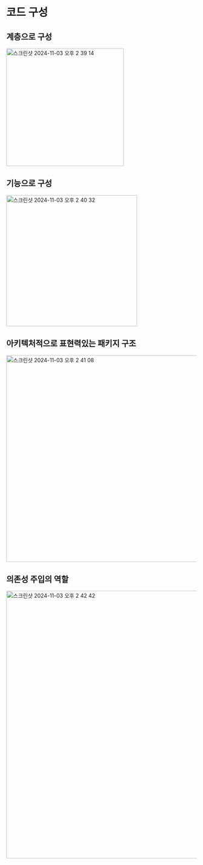 # 코드 구성

## 계층으로 구성

<img width="311" alt="스크린샷 2024-11-03 오후 2 39 14" src="https://github.com/user-attachments/assets/cc1244b9-aa10-4da1-991a-08758164aaca">

## 기능으로 구성

<img width="346" alt="스크린샷 2024-11-03 오후 2 40 32" src="https://github.com/user-attachments/assets/f3fc5413-228d-47ce-a811-d70f31dae39d">


## 아키텍처적으로 표현력있는 패키지 구조

<img width="546" alt="스크린샷 2024-11-03 오후 2 41 08" src="https://github.com/user-attachments/assets/b5d3b29b-49d9-4fe8-893c-efbbde2ac57e">

## 의존성 주입의 역할

<img width="707" alt="스크린샷 2024-11-03 오후 2 42 42" src="https://github.com/user-attachments/assets/9ce103c4-e5d8-426e-a427-cc840c8cbb80">







